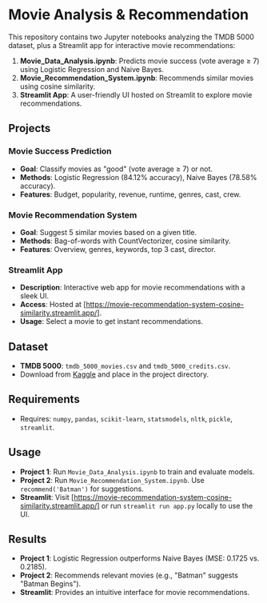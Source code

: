 # Movie Analysis & Recommendation

This repository contains two Jupyter notebooks analyzing the TMDB 5000 dataset, plus a Streamlit app for interactive movie recommendations:

1. **Movie_Data_Analysis.ipynb**: Predicts movie success (vote average ≥ 7) using Logistic Regression and Naive Bayes.
2. **Movie_Recommendation_System.ipynb**: Recommends similar movies using cosine similarity.
3. **Streamlit App**: A user-friendly UI hosted on Streamlit to explore movie recommendations.

## Projects

### Movie Success Prediction
- **Goal**: Classify movies as "good" (vote average ≥ 7) or not.
- **Methods**: Logistic Regression (84.12% accuracy), Naive Bayes (78.58% accuracy).
- **Features**: Budget, popularity, revenue, runtime, genres, cast, crew.

### Movie Recommendation System
- **Goal**: Suggest 5 similar movies based on a given title.
- **Methods**: Bag-of-words with CountVectorizer, cosine similarity.
- **Features**: Overview, genres, keywords, top 3 cast, director.

### Streamlit App
- **Description**: Interactive web app for movie recommendations with a sleek UI.
- **Access**: Hosted at [https://movie-recommendation-system-cosine-similarity.streamlit.app/].
- **Usage**: Select a movie to get instant recommendations.

## Dataset
- **TMDB 5000**: `tmdb_5000_movies.csv` and `tmdb_5000_credits.csv`.
- Download from [Kaggle](https://www.kaggle.com/datasets/tmdb/tmdb-movie-metadata) and place in the project directory.

## Requirements

- Requires: `numpy`, `pandas`, `scikit-learn`, `statsmodels`, `nltk`, `pickle`, `streamlit`.


## Usage
- **Project 1**: Run `Movie_Data_Analysis.ipynb` to train and evaluate models.
- **Project 2**: Run `Movie_Recommendation_System.ipynb`. Use `recommend('Batman')` for suggestions.
- **Streamlit**: Visit [https://movie-recommendation-system-cosine-similarity.streamlit.app/] or run `streamlit run app.py` locally to use the UI.

## Results
- **Project 1**: Logistic Regression outperforms Naive Bayes (MSE: 0.1725 vs. 0.2185).
- **Project 2**: Recommends relevant movies (e.g., "Batman" suggests "Batman Begins").
- **Streamlit**: Provides an intuitive interface for movie recommendations.

